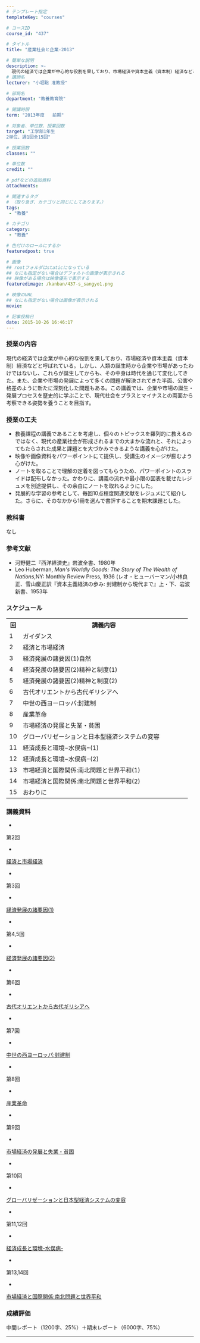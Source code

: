 ```yaml
---
# テンプレート指定
templateKey: "courses"

# コースID
course_id: "437"

# タイトル
title: "産業社会と企業-2013"

# 簡単な説明
description: >-
  現代の経済では企業が中心的な役割を果しており、市場経済や資本主義（資本制）経済などと呼ばれている。しかし、人類の誕生時から企業や市場があったわけではないし、これらが誕生してからも、その中身は時代を通じて変化してきた。また、企業や市場の発展によって多くの問題が解決されてきた半面、公害や格差のように新たに深刻化した問題もある。この講義では、企業や市場の誕生・発展プロセスを歴史的に学ぶことで、現代社会を ...
# 講師名
lecturer: "小堀聡 准教授"

# 部局名
department: "教養教育院"

# 開講時限
term: "2013年度	前期"

# 対象者、単位数、授業回数
target: "工学部1年生
2単位、週1回全15回"

# 授業回数
classes: ""

# 単位数
credit: ""

# pdfなどの追加資料
attachments:

# 関連するタグ
# （取り急ぎ、カテゴリと同じにしてあります。）
tags:
 - "教養"

# カテゴリ
category:
 - "教養"

# 色付けのロールにするか
featuredpost: true

# 画像
## rootフォルダはstaticになっている
## なにも指定がない場合はデフォルトの画像が表示される
## 映像がある場合は映像優先で表示する
featuredimage: /kanban/437-s_sangyo1.png

# 映像のURL
## なにも指定がない場合は画像が表示される
movie: 

# 記事投稿日
date: 2015-10-26 16:46:17
---
```


### 授業の内容

現代の経済では企業が中心的な役割を果しており、市場経済や資本主義（資本制）経済などと呼ばれている。しかし、人類の誕生時から企業や市場があったわけではないし、これらが誕生してからも、その中身は時代を通じて変化してきた。また、企業や市場の発展によって多くの問題が解決されてきた半面、公害や格差のように新たに深刻化した問題もある。この講義では、企業や市場の誕生・発展プロセスを歴史的に学ぶことで、現代社会をプラスとマイナスとの両面から考察できる姿勢を養うことを目指す。


### 授業の工夫

* 教養課程の講義であることを考慮し、個々のトピックスを羅列的に教えるのではなく、現代の産業社会が形成されるまでの大まかな流れと、それによってもたらされた成果と課題とを大づかみできるような講義を心がけた。
* 映像や画像資料をパワーポイントにて提供し、受講生のイメージが膨むよう心がけた。
* ノートを取ることで理解の定着を図ってもらうため、パワーポイントのスライドは配布しなかった。かわりに、講義の流れや最小限の図表を載せたレジュメを別途提供し、その余白にノートを取れるようにした。
* 発展的な学習の参考として、毎回10点程度関連文献をレジュメにて紹介した。さらに、そのなかから1冊を選んで書評することを期末課題とした。





### 教科書

なし

### 参考文献

* 河野健二『西洋経済史』岩波全書、1980年
* Leo Huberman, _Man's Worldly Goods: The Story of The Wealth of Nations_,NY: Monthly Review Press, 1936 (レオ・ヒューバーマン/小林良正、雪山慶正訳『資本主義経済の歩み: 封建制から現代まで』上・下、岩波新書、1953年


<h3>スケジュール</h3>
<table class="basic" width="455">
<tr>
<th width="20" class="center">回</th>
<th width="435" class="center">講義内容</th>
</tr>

<tr>
<td width="20" class="center">1</td>
<td width="435">ガイダンス</td>
</tr>
<tr>
<td width="20" class="center">2</td>
<td width="435">経済と市場経済</td>
</tr>
<tr>
<td width="20" class="center">3</td>
<td width="435">経済発展の諸要因(1)自然</td>
</tr>
<tr>
<td width="20" class="center">4</td>
<td width="435">経済発展の諸要因(2)精神と制度(1)</td>
</tr>
<tr>
<td width="20" class="center">5</td>
<td width="435">経済発展の諸要因(2)精神と制度(2)</td>
</tr>
<tr>
<td width="20" class="center">6</td>
<td width="435">古代オリエントから古代ギリシアへ</td>
</tr>
<tr>
<td width="20" class="center">7</td>
<td width="435">中世の西ヨーロッパ:封建制</td>
</tr>
<tr>
<td width="20" class="center">8</td>
<td width="435">産業革命</td>
</tr>
<tr>
<td width="20" class="center">9</td>
<td width="435">市場経済の発展と失業・貧困</td>
</tr>
<tr>
<td width="20" class="center">10</td>
<td width="435">グローバリゼーションと日本型経済システムの変容</td>
</tr>
<tr>
<td width="20" class="center">11</td>
<td width="435">経済成長と環境−水俣病−(1)</td>
</tr>
<tr>
<td width="20" class="center">12</td>
<td width="435">経済成長と環境−水俣病−(2)</td>
</tr>
<tr>
<td width="20" class="center">13</td>
<td width="435">市場経済と国際関係:南北問題と世界平和(1)</td>
</tr>
<tr>
<td width="20" class="center">14</td>
<td width="435">市場経済と国際関係:南北問題と世界平和(2)</td>
</tr>
<tr>
<td width="20" class="center">15</td>
<td width="435">おわりに</td>
</tr>



</table>


### 講義資料


-
第2回


-
[経済と市場経済](http://ocw.nagoya-u.jp/files/437/kobori2.pdf) 



-
第3回


-
[経済発展の諸要因(1)](http://ocw.nagoya-u.jp/files/437/kobori3.pdf) 



-
第4,5回


-
[経済発展の諸要因(2)](http://ocw.nagoya-u.jp/files/437/kobori4,5.pdf) 



-
第6回


-
[古代オリエントから古代ギリシアへ](http://ocw.nagoya-u.jp/files/437/kobori6_new.pdf) 



-
第7回


-
[中世の西ヨーロッパ:封建制](http://ocw.nagoya-u.jp/files/437/kobori7_new.pdf) 



-
第8回


-
[産業革命](http://ocw.nagoya-u.jp/files/437/kobori8_new.pdf) 



-
第9回


-
[市場経済の発展と失業・貧困](http://ocw.nagoya-u.jp/files/437/kobori9.pdf) 



-
第10回


-
[グローバリゼーションと日本型経済システムの変容](http://ocw.nagoya-u.jp/files/437/kobori10.pdf) 



-
第11,12回


-
[経済成長と環境-水俣病-](http://ocw.nagoya-u.jp/files/437/kobori11,12.pdf) 



-
第13,14回


-
[市場経済と国際関係:南北問題と世界平和](http://ocw.nagoya-u.jp/files/437/kobori13,14.pdf) 








### 成績評価

中間レポート（1200字、25%）＋期末レポート（6000字、75%）



-----